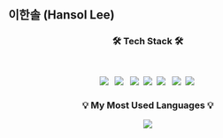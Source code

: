 ## 이한솔 (Hansol Lee)

<h3 align="center"><b>🛠 Tech Stack 🛠</b></h3>
</br>
<p align="center">
<img src="https://img.shields.io/badge/HTML5-E34F26?style=flat-square&logo=HTML5&logoColor=white"/> &nbsp
<img src="https://img.shields.io/badge/CSS3-1572B6?style=flat-square&logo=CSS3&logoColor=white"/> &nbsp
<img src="https://img.shields.io/badge/JavaScript-F7DF1E?style=flat-square&logo=JavaScript&logoColor=white"/>&nbsp
<img src="https://img.shields.io/badge/TypeScript-3178C6?style=flat-square&logo=TypeScript&logoColor=white"/>&nbsp
<img src="https://img.shields.io/badge/React-61DAFB?style=flat-square&logo=React&logoColor=white"/> &nbsp
  <img src="https://img.shields.io/badge/Next.js-000000?style=flat-square&logo=Next.js&logoColor=white"/>&nbsp
  <img src="https://img.shields.io/badge/Vue.js-4FC08D?style=flat-square&logo=Vue.js&logoColor=white"/>&nbsp
<!-- <img src="https://img.shields.io/badge/Amazon AWS-232F3E?style=flat-square&logo=Amazon%20AWS&logoColor=white"/>&nbsp 
<img src="https://img.shields.io/badge/Firebase-FFCA28?style=flat-square&logo=firebase&logoColor=white"/> &nbsp</p> -->


<h3 align="center">💡 My Most Used Languages 💡</h3>
<p align="center">
  <a href="https://github.com/eehs2000">
    <img align="center" src="https://github-readme-stats.vercel.app/api/top-langs/?username=eehs2000&layout=compact&show_icons=true&show_owner=true&hide_title=true&theme=nord&hide=" />
  </a>
</p>




<!--
**eehs2000/eehs2000** is a ✨ _special_ ✨ repository because its `README.md` (this file) appears on your GitHub profile.

Here are some ideas to get you started:

- 🔭 I’m currently working on ...
- 🌱 I’m currently learning ...
- 👯 I’m looking to collaborate on ...
- 🤔 I’m looking for help with ...
- 💬 Ask me about ...
- 📫 How to reach me: ...
- 😄 Pronouns: ...
- ⚡ Fun fact: ...
-->
